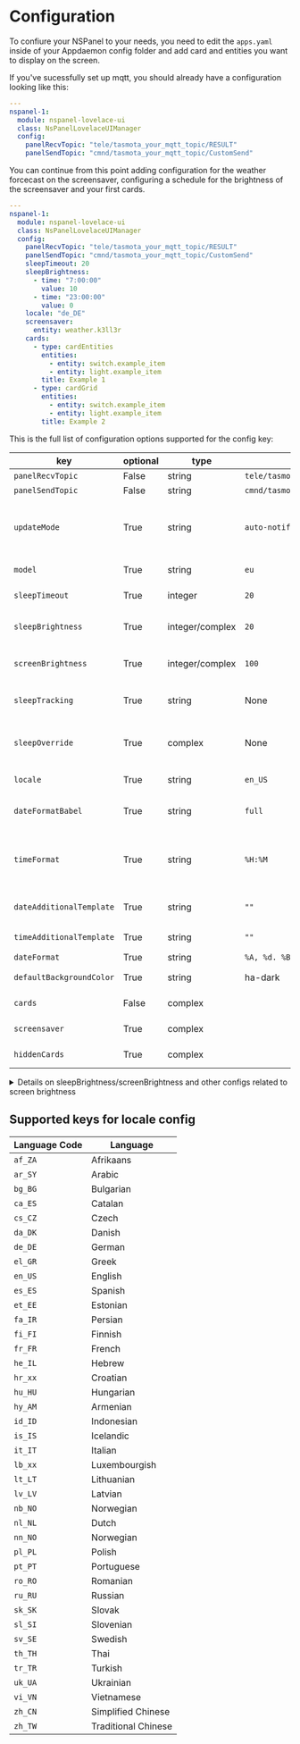 # Configuration

To confiure your NSPanel to your needs, you need to edit the `apps.yaml` inside of your Appdaemon config folder and add card and entities you want to display on the screen.

If you've sucessfully set up mqtt, you should already have a configuration looking like this:

```yaml
---
nspanel-1:
  module: nspanel-lovelace-ui
  class: NsPanelLovelaceUIManager
  config:
    panelRecvTopic: "tele/tasmota_your_mqtt_topic/RESULT"
    panelSendTopic: "cmnd/tasmota_your_mqtt_topic/CustomSend"
```

You can continue from this point adding configuration for the weather forcecast on the screensaver, configuring a schedule for the brightness of the screensaver and your first cards.

```yaml
---
nspanel-1:
  module: nspanel-lovelace-ui
  class: NsPanelLovelaceUIManager
  config:
    panelRecvTopic: "tele/tasmota_your_mqtt_topic/RESULT"
    panelSendTopic: "cmnd/tasmota_your_mqtt_topic/CustomSend"
    sleepTimeout: 20
    sleepBrightness:
      - time: "7:00:00"
        value: 10
      - time: "23:00:00"
        value: 0
    locale: "de_DE"
    screensaver:
      entity: weather.k3ll3r
    cards:
      - type: cardEntities
        entities:
          - entity: switch.example_item
          - entity: light.example_item
        title: Example 1
      - type: cardGrid
        entities:
          - entity: switch.example_item
          - entity: light.example_item
        title: Example 2
```

This is the full list of configuration options supported for the config key:

key | optional | type | default | description
-- | -- | -- | -- | --
`panelRecvTopic` | False | string | `tele/tasmota_your_mqtt_topic/RESULT` | The mqtt topic used to receive messages. 
`panelSendTopic` | False | string | `cmnd/tasmota_your_mqtt_topic/CustomSend` | The mqtt topic used to send messages. 
`updateMode` | True | string | `auto-notify` | Update Mode for flashing of the nextion display firmware, by default it is showing a message asking for the update after updating the backend app in HACS; Possible values: "auto", "auto-notify", "manual"
`model` | True | string | `eu` | Model; Possible values: "eu", "us-l" and "us-p"
`sleepTimeout` | True | integer | `20` | Timeout for the screen to enter screensaver, to disable screensaver use 0
`sleepBrightness` | True | integer/complex | `20` | Brightness for the screen on the screensaver, see example below for complex/scheduled config.
`screenBrightness` | True | integer/complex | `100` | Brightness for the screen during usage, config format is the same as sleepBrightness.
`sleepTracking` | True | string | None | Forces screensaver brightness to 0 in case entity state is not_home or off, can be a group, person or device_tracker entity.
`sleepOverride` | True | complex | None | Allows overriding of the sleepBrightness if entity state is on, true or home. Overrides sleepBrightness but sleepTracking takes precedence.
`locale` | True | string | `en_US` | Used by babel to determinante Date format on screensaver, also used for localization.
`dateFormatBabel` | True | string | `full` | formatting options on https://babel.pocoo.org/en/latest/dates.html?highlight=name%20of%20day#date-fields
`timeFormat` | True | string | `%H:%M` | Time Format on screensaver. Substring after `?` is displayed in a seperate smaller textbox. Useful for 12h time format with AM/PM  <pre>`"%I:%M   ?%p"`</pre>
`dateAdditionalTemplate` | True | string | `""` | Addional Text dispayed after Date, can contain a Homeassistant Template Example `" - {{ states('sun.sun') }}"`
`timeAdditionalTemplate` | True | string | `""` | Addional Text dispayed below Time, can contain a Homeassistant Template
`dateFormat` | True | string | `%A, %d. %B %Y` | date format used if babel is not installed
`defaultBackgroundColor` | True | string | ha-dark | backgroud color of all cards, valid values: `black`, `ha-dark`
`cards` | False | complex | | configuration for cards that are displayed on panel; see docs for cards
`screensaver` | True | complex | | configuration for screensaver; see docs for screensaver
`hiddenCards` | True | complex | | configuration for cards that can be accessed though navigate items; see docs for cards

<details>
<summary>Details on sleepBrightness/screenBrightness and other configs related to screen brightness</summary>
<br>

It is possible to schedule a brightness change for the screen at specific times.

```yaml
    sleepBrightness:
      - time: "7:00:00"
        value: 10
      - time: "23:00:00"
        value: 0
```

```yaml
    sleepBrightness:
      - time: "sunrise"
        value: 10
      - time: "sunset + 1:00:00"
        value: 0
```

It is also possible to use a static value or an input_number/sensor with the range between 0 and 100 as value for sleepBrightness/screenBrightness:

```
    sleepBrightness: input_number.brightness_nspanel
```

```
    sleepBrightness: 50
```


`sleepTracking` overrides this setting and sets the brightness to 0 if the state of the configured Home Assistant entity is `off` or `not_home`. You may also use a [Home Assistant group](https://www.home-assistant.io/integrations/group) to track multiple entities.

`sleepOverride` overrides sleepBrightness but does not take precedence over sleepTracking. This is useful if, for example, you want your NSPanel to be brighter than usual if your light is on or if you want to override a panel dimming if you are in the room.

The following example configuration is turning off the screen after sunset, but in case the bedroom light is on the NSPanel brightness will be 20 instead of 0.

```yaml
    sleepBrightness:
      - time: "sunrise"
        value: 20
      - time: "sunset"
        value: 0
    sleepOverride:
      entity: light.bedroomlight
      brightness: 20
```


</details>

## Supported keys for locale config

| Language Code | Language            |
|---------------|---------------------|
| `af_ZA`       | Afrikaans           |
| `ar_SY`       | Arabic              |
| `bg_BG`       | Bulgarian           |
| `ca_ES`       | Catalan             |
| `cs_CZ`       | Czech               |
| `da_DK`       | Danish              |
| `de_DE`       | German              |
| `el_GR`       | Greek               |
| `en_US`       | English             |
| `es_ES`       | Spanish             |
| `et_EE`       | Estonian            |
| `fa_IR`       | Persian             |
| `fi_FI`       | Finnish             |
| `fr_FR`       | French              |
| `he_IL`       | Hebrew              |
| `hr_xx`       | Croatian            |
| `hu_HU`       | Hungarian           |
| `hy_AM`       | Armenian            |
| `id_ID`       | Indonesian          |
| `is_IS`       | Icelandic           |
| `it_IT`       | Italian             |
| `lb_xx`       | Luxembourgish       |
| `lt_LT`       | Lithuanian          |
| `lv_LV`       | Latvian             |
| `nb_NO`       | Norwegian           |
| `nl_NL`       | Dutch               |
| `nn_NO`       | Norwegian           |
| `pl_PL`       | Polish              |
| `pt_PT`       | Portuguese          |
| `ro_RO`       | Romanian            |
| `ru_RU`       | Russian             |
| `sk_SK`       | Slovak              |
| `sl_SI`       | Slovenian           |
| `sv_SE`       | Swedish             |
| `th_TH`       | Thai                |
| `tr_TR`       | Turkish             |
| `uk_UA`       | Ukrainian           |
| `vi_VN`       | Vietnamese          |
| `zh_CN`       | Simplified Chinese  |
| `zh_TW`       | Traditional Chinese |
